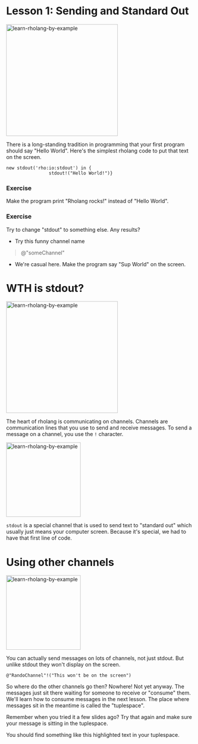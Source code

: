 # Lesson 1: Sending and Standard Out

<img src="https://www.rchain.coop/assets/helloWorld.png" alt="learn-rholang-by-example" height="300"/>

There is a long-standing tradition in programming that your first program should say "Hello World". Here's the simplest rholang code to put that text on the screen.

```
new stdout('rho:io:stdout') in {
                stdout!("Hello World!")}
```

### Exercise
Make the program print "Rholang rocks!" instead of "Hello World".

### Exercise
Try to change "stdout" to something else. Any results?


- Try this funny channel name
> @"someChannel"

- We're casual here. Make the program say "Sup World" on the screen.


# WTH is stdout?
<img src="https://www.rchain.coop/assets/mailbox.png" alt="learn-rholang-by-example" height="300"/>

The heart of rholang is communicating on channels. Channels are communication lines that you use to send and receive messages. To send a message on a channel, you use the `!` character.

<img src="https://www.rchain.coop/assets/sendSyntax.png" alt="learn-rholang-by-example" height="200"/>

`stdout` is a special channel that is used to send text to "standard out" which usually just means your computer screen. Because it's special, we had to have that first line of code.


# Using other channels
<img src="https://www.rchain.coop/assets/mailboxes.png" alt="learn-rholang-by-example" height="200"/>

You can actually send messages on lots of channels, not just stdout. But unlike stdout they won't display on the screen.

```
@"RandoChannel"!("This won't be on the screen")
```

So where do the other channels go then? Nowhere! Not yet anyway. The messages just sit there waiting for someone to receive or "consume" them. We'll learn how to consume messages in the next lesson. The place where messages sit in the meantime is called the "tuplespace".

Remember when you tried it a few slides ago? Try that again and make sure your message is sitting in the tuplespace.

You should find something like this highlighted text in your tuplespace.